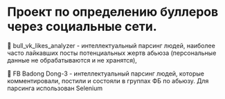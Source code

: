 # Проект по определению буллеров через социальные сети.

🧢 bull_vk_likes_analyzer - интеллектуальный парсинг людей, наиболее часто лайкавших посты потенциальных жертв абьюза (персональные данные не обрабатываются и не хранятся),

🧢 FB Badong Dong-3 - интеллектуальный парсинг людей,  которые комментировали, постили и состояли в группах ФБ по абьюзу. Для парсинга использован Selenium
